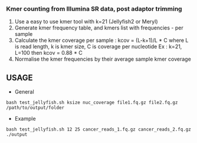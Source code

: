 ### Kmer counting from Illumina SR data, post adaptor trimming
1) Use a easy to use kmer tool with k=21 (Jellyfish2 or Meryl)
2) Generate kmer frequency table, and kmers list with frequencies - per sample
3) Calculate the kmer coverage per sample : kcov = (L-k+1)/L * C
 where L is read length, k is kmer size, C is coverage per nucleotide
 Ex : k=21, L=100 then kcov = 0.88 * C
4) Normalise the kmer frequencies by their average sample kmer coverage

## USAGE
* General
```
bash test_jellyfish.sh ksize nuc_coverage file1.fq.gz file2.fq.gz /path/to/output/folder
```
* Example
```
bash test_jellyfish.sh 12 25 cancer_reads_1.fq.gz cancer_reads_2.fq.gz ./output
```
